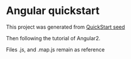 # Angular quickstart

This project was generated from  [QuickStart seed](https://github.com/angular/quickstart)

Then following the tutorial of Angular2.

Files .js, and .map.js remain as reference
